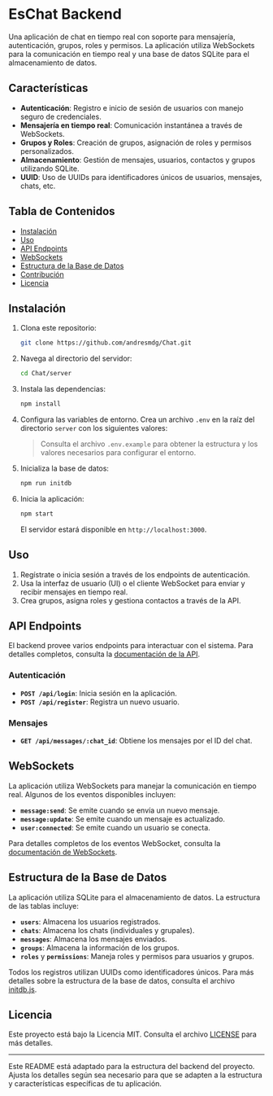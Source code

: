 # EsChat Backend

Una aplicación de chat en tiempo real con soporte para mensajería, autenticación, grupos, roles y permisos. La aplicación utiliza WebSockets para la comunicación en tiempo real y una base de datos SQLite para el almacenamiento de datos.

## Características

- **Autenticación**: Registro e inicio de sesión de usuarios con manejo seguro de credenciales.
- **Mensajería en tiempo real**: Comunicación instantánea a través de WebSockets.
- **Grupos y Roles**: Creación de grupos, asignación de roles y permisos personalizados.
- **Almacenamiento**: Gestión de mensajes, usuarios, contactos y grupos utilizando SQLite.
- **UUID**: Uso de UUIDs para identificadores únicos de usuarios, mensajes, chats, etc.

## Tabla de Contenidos

- [Instalación](#instalación)
- [Uso](#uso)
- [API Endpoints](#api-endpoints)
- [WebSockets](#websockets)
- [Estructura de la Base de Datos](#estructura-de-la-base-de-datos)
- [Contribución](#contribución)
- [Licencia](#licencia)

## Instalación

1. Clona este repositorio:

   ```bash
   git clone https://github.com/andresmdg/Chat.git
   ```

2. Navega al directorio del servidor:

   ```bash
   cd Chat/server
   ```

3. Instala las dependencias:

   ```bash
   npm install
   ```

4. Configura las variables de entorno. Crea un archivo `.env` en la raíz del directorio `server` con los siguientes valores:

   > Consulta el archivo `.env.example` para obtener la estructura y los valores necesarios para configurar el entorno.

5. Inicializa la base de datos:

   ```bash
   npm run initdb
   ```

6. Inicia la aplicación:

   ```bash
   npm start
   ```

   El servidor estará disponible en `http://localhost:3000`.

## Uso

1. Regístrate o inicia sesión a través de los endpoints de autenticación.
2. Usa la interfaz de usuario (UI) o el cliente WebSocket para enviar y recibir mensajes en tiempo real.
3. Crea grupos, asigna roles y gestiona contactos a través de la API.

## API Endpoints

El backend provee varios endpoints para interactuar con el sistema. Para detalles completos, consulta la [documentación de la API](../docs/API.md).

### Autenticación

- **`POST /api/login`**: Inicia sesión en la aplicación.
- **`POST /api/register`**: Registra un nuevo usuario.

### Mensajes

- **`GET /api/messages/:chat_id`**: Obtiene los mensajes por el ID del chat.

## WebSockets

La aplicación utiliza WebSockets para manejar la comunicación en tiempo real. Algunos de los eventos disponibles incluyen:

- **`message:send`**: Se emite cuando se envía un nuevo mensaje.
- **`message:update`**: Se emite cuando un mensaje es actualizado.
- **`user:connected`**: Se emite cuando un usuario se conecta.

Para detalles completos de los eventos WebSocket, consulta la [documentación de WebSockets](../docs/WS.md).

## Estructura de la Base de Datos

La aplicación utiliza SQLite para el almacenamiento de datos. La estructura de las tablas incluye:

- **`users`**: Almacena los usuarios registrados.
- **`chats`**: Almacena los chats (individuales y grupales).
- **`messages`**: Almacena los mensajes enviados.
- **`groups`**: Almacena la información de los grupos.
- **`roles`** y **`permissions`**: Maneja roles y permisos para usuarios y grupos.

Todos los registros utilizan UUIDs como identificadores únicos. Para más detalles sobre la estructura de la base de datos, consulta el archivo [initdb.js](./src/utils/initdb.js).

## Licencia

Este proyecto está bajo la Licencia MIT. Consulta el archivo [LICENSE](../LICENSE) para más detalles.

---

Este README está adaptado para la estructura del backend del proyecto. Ajusta los detalles según sea necesario para que se adapten a la estructura y características específicas de tu aplicación.
